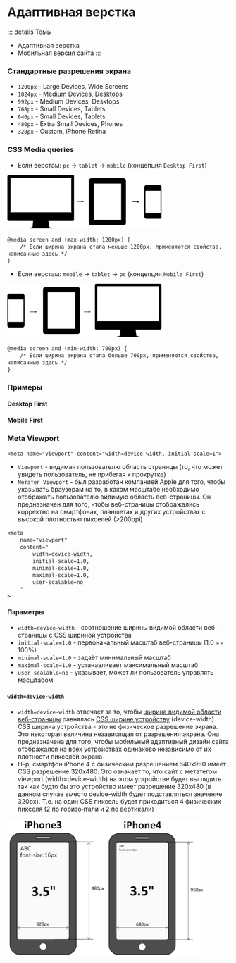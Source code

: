 # Адаптивная верстка

::: details Темы
- Адаптивная верстка
- Мобильная версия сайта
:::


<!-- xxxxxxxxxxxxxxxxxxxxxxxxxxxxxxxxxxxxxxxxxxxxxxxxxxxxxxx -->
### Стандартные разрешения экрана
<!-- xxxxxxxxxxxxxxxxxxxxxxxxxxxxxxxxxxxxxxxxxxxxxxxxxxxxxxx -->
- `1200px` - Large Devices, Wide Screens
- `1024px` - Medium Devices, Desktops
- `992px` - Medium Devices, Desktops
- `768px` - Small Devices, Tablets
- `640px` - Small Devices, Tablets
- `480px` - Extra Small Devices, Phones
- `320px` - Custom, iPhone Retina


<!-- xxxxxxxxxxxxxxxxxxxxxxxxxxxxxxxxxxxxxxxxxxxxxxxxxxxxxxx -->
### CSS Media queries
<!-- xxxxxxxxxxxxxxxxxxxxxxxxxxxxxxxxxxxxxxxxxxxxxxxxxxxxxxx -->
- Если верстам: `pc` -> `tablet` -> `mobile` (концепция `Desktop First`)

<img src="../@img/adaptive/desktop-first.png" style="width: 350px" />

```css:no-line-numbers
@media screen and (max-width: 1200px) {
    /* Eсли ширина экрана стала меньше 1200px, применяются свойства, написанные здесь */
}
```

- Если верстам: `mobile` -> `tablet` -> `pc` (концепция `Mobile First`)

<img src="../@img/adaptive/mobile-first.png" style="width: 350px" />

```css:no-line-numbers
@media screen and (min-width: 700px) {
    /* Eсли ширина экрана стала больше 700px, применяются свойства, написанные здесь */
}
```


<!-- xxxxxxxxxxxxxxxxxxxxxxxxxxxxxxxxxxxxxxxxxxxxxxxxxxxxxxx -->
### Примеры
<!-- xxxxxxxxxxxxxxxxxxxxxxxxxxxxxxxxxxxxxxxxxxxxxxxxxxxxxxx -->

<!------------------------------------------------------------->
#### Desktop First
<!------------------------------------------------------------->
<v-iframe
    height="370"
    src="https://codepen.io/Sergeenkov/embed/aKmdvP?height=373&theme-id=default&default-tab=css,result"
/>

<!------------------------------------------------------------->
#### Mobile First
<!------------------------------------------------------------->
<v-iframe
    height="370"
    src="https://codepen.io/Sergeenkov/embed/ZRpvwV?height=265&theme-id=default&default-tab=css,result"
/>

<!------------------------------------------------------------->
### Meta Viewport
<!------------------------------------------------------------->
```html:no-line-numbers
<meta name="viewport" content="width=device-width, initial-scale=1">
```

- `Viewport` - видимая пользователю область страницы (то, что может увидеть пользователь, не прибегая к прокрутке)
- `Метатег Viewport` - был разработан компанией Apple для того, чтобы указывать браузерам на то, в каком масштабе необходимо отображать пользователю видимую область веб-страницы. Он предназначен для того, чтобы веб-страницы отображались корректно на смартфонах, планшетах и других устройствах с высокой плотностью пикселей (>200ppi)

```html:no-line-numbers
<meta
	name="viewport"
	content="
		width=device-width,
		initial-scale=1.0,
		minimal-scale=1.0,
		maximal-scale=1.0,
		user-scalable=no
	"
>
```

<!------------------------------------------------------------->
#### Параметры
<!------------------------------------------------------------->
- `width=device-width` - соотношение ширины видимой области веб-страницы с CSS шириной устройства
- `initial-scale=1.0` - первоначальный масштаб веб-страницы (1.0 == 100%)
- `minimal-scale=1.0` - задаёт минимальный масштаб
- `maximal-scale=1.0` - устанавливает максимальный масштаб
- `user-scalable=no` - указывает, может ли пользователь управлять масштабом

<!------------------------------------------------------------->
#### `width=device-width`
<!------------------------------------------------------------->
- `width=device-width` отвечает за то, чтобы <u>ширина видимой области веб-страницы</u> равнялась <u>CSS ширине устройству</u> (device-width). CSS ширина устройства - это не физическое разрешение экрана. Это некоторая величина независящая от разрешения экрана. Она предназначена для того, чтобы мобильный адаптивный дизайн сайта отображался на всех устройствах одинаково независимо от их плотности пикселей экрана
- Н-р, смартфон iPhone 4 с физическим разрешением 640x960 имеет CSS разрешение 320x480. Это означает то, что сайт с метатегом viewport (width=device-width) на этом устройстве будет выглядить так как будто бы это устройство имеет разрешение 320x480 (в данном случае вместо device-width будет подставляться значение 320px). Т.е. на один CSS пиксель будет приходиться 4 физических пикселя (2 по горизонтали и 2 по вертикали)

<img src="../@img/adaptive/physical-resolution.png" style="width: 450px" />


<v-two>
<template v-slot:first>
<ul>
    <li><b>Apple iPhone 3</b></li>
    <li><u>Диагональ</u> 3.5"</li>
    <li><u>Плотность пикселей</u> 163ppi</li>
    <li><u>Физическое разрешение</u> 320x480</li>
    <li>Такое разрешение соответствует диагонали, если его сопоставить с разрешением мониторов настольных устройств (компьютеров)</li>
    <li>Т.е. на веб-странице этого смартфона, текст, выполненный размером 16px, будет также хорошо читаемым как на мониторе компьютера</li>
</ul>
</template>
<template v-slot:last>
<ul>
    <li><b>Apple iPhone 4</b></li>
    <li><u>Диагональ</u> 3.5"</li>
    <li><u>Плотность пикселей</u> 326ppi</li>
    <li><u>Физическое разрешение</u> 640x960</li>
    <li>Более высокое разрешение при тех же размерах экрана</li>
    <li>Это приведёт к тому, что тот же самый текст и остальные объекты веб-страницы будут выглядеть в нём при тех же условиях в 2 раза меньше</li>
    <li>Таким образом, текст будет реально выглядеть на 8px</li>
    <li>Чтобы сделать эту страницу пригодной для чтения, её представление необходимо увеличить в горизонтальном и вертикальном направлении в 2 раза (отмасштабировать)</li>
</ul>
</template>
</v-two>
